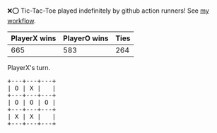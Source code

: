 :x::o: Tic-Tac-Toe played indefinitely by github action runners! See [my workflow](.github/workflows/play.yaml).

|PlayerX wins|PlayerO wins|Ties|
|-|-|-|
|665|583|264|

PlayerX's turn.

<pre>
+---+---+---+
| O | X |   |
+---+---+---+
| O | O | O |
+---+---+---+
| X | X |   |
+---+---+---+
</pre>